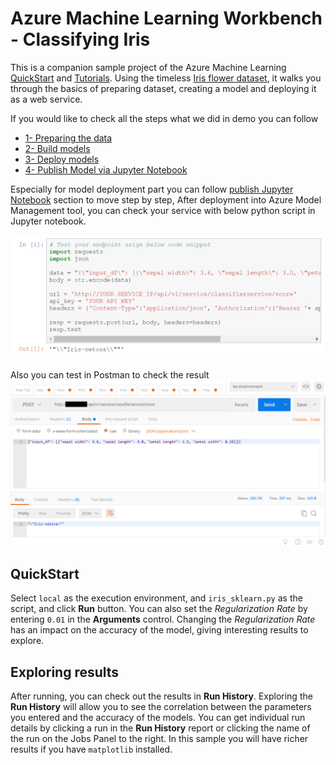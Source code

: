# Azure Machine Learning Workbench - Classifying Iris

This is a companion sample project of the Azure Machine Learning [QuickStart](https://docs.microsoft.com/azure/machine-learning/preview/quickstart-installation) and [Tutorials](https://docs.microsoft.com/azure/machine-learning/preview/tutorial-classifying-iris-part-1). Using the timeless [Iris flower dataset](https://en.wikipedia.org/wiki/Iris_flower_data_set), it walks you through the basics of preparing dataset, creating a model and deploying it as a web service.

If you would like to check all the steps what we did in demo you can follow

- [1- Preparing the data](https://docs.microsoft.com/en-us/azure/machine-learning/desktop-workbench/tutorial-classifying-iris-part-1)
- [2- Build models](https://docs.microsoft.com/en-us/azure/machine-learning/desktop-workbench/tutorial-classifying-iris-part-1)
- [3- Deploy models](https://docs.microsoft.com/en-us/azure/machine-learning/desktop-workbench/tutorial-classifying-iris-part-1) 
- [4- Publish Model via Jupyter Notebook](![cover](publish.ipynb))

Especially for model deployment part you can follow [publish Jupyter Notebook](publish.ipynb) section to move step by step, After deployment into Azure Model Management tool, you can check your service with below python script in Jupyter notebook.

![cover](./docs/publish1.png)

Also you can test in Postman to check the result
![cover](./docs/publish2.png)

## QuickStart
Select `local` as the execution environment, and `iris_sklearn.py` as the script, and click **Run** button.  You can also set the _Regularization Rate_ by entering `0.01` in the **Arguments** control.  Changing the _Regularization Rate_ has an impact on the accuracy of the model, giving interesting results to explore.

## Exploring results
After running, you can check out the results in **Run History**.  Exploring the **Run History** will allow you to see the correlation between the parameters you entered and the accuracy of the models.  You can get individual run details by clicking a run in the **Run History** report or clicking the name of the run on the Jobs Panel to the right.  In this sample you will have richer results if you have `matplotlib` installed.

